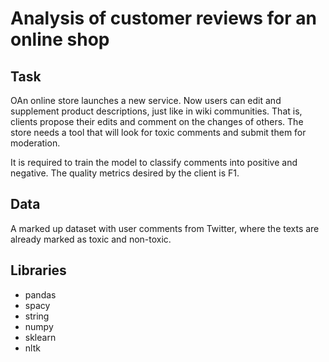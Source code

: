 # Analysis of customer reviews for an online shop

## Task
OAn online store launches a new service. Now users can edit and supplement product descriptions, just like in wiki communities. That is, clients propose their edits and comment on the changes of others. The store needs a tool that will look for toxic comments and submit them for moderation.

It is required to train the model to classify comments into positive and negative. The quality metrics desired by the client is F1.

## Data
A marked up dataset with user comments from Twitter, where the texts are already marked as toxic and non-toxic.

## Libraries
- pandas
- spacy
- string
- numpy
- sklearn
- nltk
